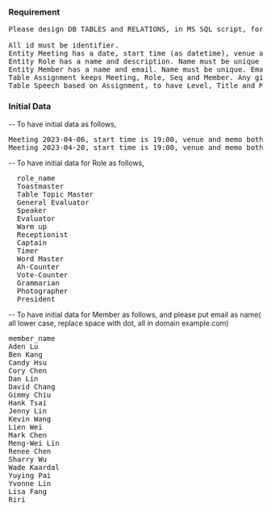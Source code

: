 
### Requirement
<pre>
Please design DB TABLES and RELATIONS, in MS SQL script, for a Toastmaster Regular Meeting Agenda Project.

All id must be identifier.
Entity Meeting has a date, start time (as datetime), venue and memo. 
Entity Role has a name and description. Name must be unique .
Entity Member has a name and email. Name must be unique. Email must be unique. 
Table Assignment keeps Meeting, Role, Seq and Member. Any given meeting has unique combination of role and seq.
Table Speech based on Assignment, to have Level, Title and Memo
</pre>

### Initial Data

-- To have initial data as follows, 

<pre>
Meeting 2023-04-06, start time is 19:00, venue and memo both are wtc0406 
Meeting 2023-04-20, start time is 19:00, venue and memo both are wtc0420
</pre>

-- To have initial data for Role as follows,
<pre>
  role_name
  Toastmaster
  Table Topic Master
  General Evaluator
  Speaker
  Evaluator
  Warm up
  Receptionist
  Captain
  Timer
  Word Master
  Ah-Counter
  Vote-Counter
  Grammarian
  Photographer
  President
</pre>



-- To have initial data for Member as follows, and please put email as name( all lower case, replace space with dot, all in domain example.com) 
<pre>
member_name
Aden Lu
Ben Kang
Candy Hsu
Cory Chen
Dan Lin
David Chang
Gimmy Chiu
Hank Tsai
Jenny Lin
Kevin Wang
Lien Wei
Mark Chen
Meng-Wei Lin
Renee Chen
Sharry Wu
Wade Kaardal
Yuying Pai
Yvonne Lin
Lisa Fang
Riri
</pre>
